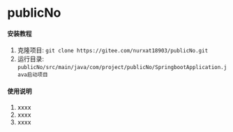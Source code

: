 # publicNo


#### 安装教程

1.  克隆项目: `git clone https://gitee.com/nurxat18903/publicNo.git`
2.  运行目录: `publicNo/src/main/java/com/project/publicNo/SpringbootApplication.java启动项目`

#### 使用说明

1.  xxxx
2.  xxxx
3.  xxxx